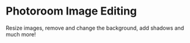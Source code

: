 # Photoroom Image Editing

Resize images, remove and change the background, add shadows and much more!